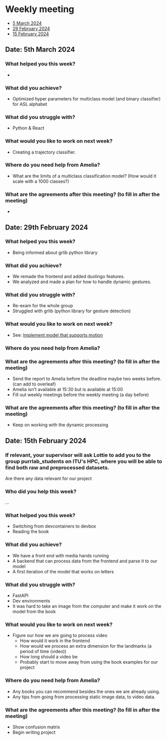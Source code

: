 # Weekly meeting
- [5 March 2024](#Date-5th-March-2024)
- [29 February 2024](#Date-29th-February-2024)
- [15 February 2024](#Date-15th-February-2024)

## Date: 5th March 2024 

### What helped you this week?
- 

### What did you achieve?
- Optimized hyper parameters for multiclass model (and binary classifier) for ASL alphabet

### What did you struggle with?
- Python & React

### What would you like to work on next week?
- Creating a trajectory classifier.

### Where do you need help from Amelia?
- What are the limits of a multiclass classification model? (How would it scale with a 1000 classes?)

### What are the agreements after this meeting? (to fill in after the meeting)
- 


## Date: 29th February 2024 

### What helped you this week?
- Being informed about grlib python library

### What did you achieve?
- We remade the frontend and added duolingo features.
- We analyzed and made a plan for how to handle dynamic gestures.

### What did you struggle with?
- Re-exam for the whole group
- Struggled with grlib (python library for gesture detection)

### What would you like to work on next week?
- See: [Implement model that supports motion](https://github.com/PatNei/Bsc-Sign-Language-Recon/issues/10)

### Where do you need help from Amelia?

### What are the agreements after this meeting? (to fill in after the meeting)
- Send the report to Amelia before the deadline maybe two weeks before. (can add to overleaf)
- Amelia isn't available at 15:30 but is available at 15:00
- Fill out weekly meetings before the weekly meeting (a day before)

### What are the agreements after this meeting? (to fill in after the meeting)
- Keep on working with the dynamic processing

## Date: 15th February 2024 
### If relevant, your supervisor will ask Lottie to add you to the group purrlab_students on ITU's HPC, where you will be able to find both raw and preprocessed datasets.
Are there any data relevant for our project
	
### Who did you help this week?
...
    
### What helped you this week?
- Switching from devcontainers to devbox
- Reading the book
	
### What did you achieve?
- We have a front end with media hands running
- A backend that can process data from the frontend and parse it to our model
- A first iteration of the model that works on letters
    
### What did you struggle with?
- FastAPI
- Dev environments
- It was hard to take an image from the computer and make it work on the model from the book

### What would you like to work on next week?
- Figure our how we are going to process video
    - How would it work in the frontend
    - How would we process an extra dimension for the landmarks (a period of time (video))
    - How long should a video be
    - Probably start to move away from using the book examples for our project	
    
### Where do you need help from Amelia?
- Any books you can recommend besides the ones we are already using.
- Any tips from going from processing static image data, to video data.
    
### What are the agreements after this meeting? (to fill in after the meeting)
- Show confusion matrix
- Begin writing project

